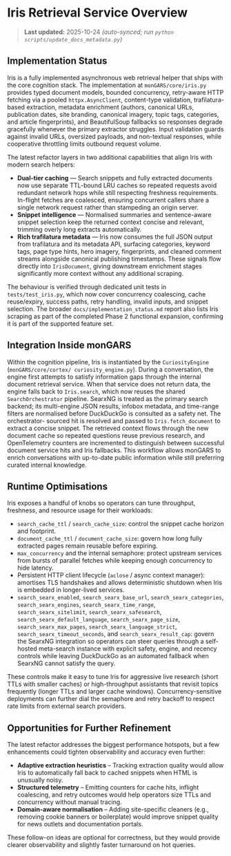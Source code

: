 # Iris Retrieval Service Overview

> **Last updated:** 2025-10-24 _(auto-synced; run `python scripts/update_docs_metadata.py`)_

## Implementation Status

Iris is a fully implemented asynchronous web retrieval helper that ships with the core cognition
stack. The implementation at `monGARS/core/iris.py` provides typed document models, bounded
concurrency, retry-aware HTTP fetching via a pooled `httpx.AsyncClient`, content-type validation,
trafilatura-based extraction, metadata enrichment (authors, canonical URLs, publication dates,
site branding, canonical imagery, topic tags, categories, and article fingerprints), and
BeautifulSoup fallbacks so responses degrade gracefully whenever the primary extractor struggles.
Input validation guards against invalid URLs, oversized payloads, and non-textual responses, while
cooperative throttling limits outbound request volume.

The latest refactor layers in two additional capabilities that align Iris with modern search
helpers:

- **Dual-tier caching** — Search snippets and fully extracted documents now use separate TTL-bound
  LRU caches so repeated requests avoid redundant network hops while still respecting freshness
  requirements. In-flight fetches are coalesced, ensuring concurrent callers share a single network
  request rather than stampeding an origin server.
- **Snippet intelligence** — Normalised summaries and sentence-aware snippet selection keep the
  returned context concise and relevant, trimming overly long extracts automatically.
- **Rich trafilatura metadata** — Iris now consumes the full JSON output from trafilatura and its
  metadata API, surfacing categories, keyword tags, page type hints, hero imagery, fingerprints, and
  cleaned comment streams alongside canonical publishing timestamps. These signals flow directly
  into `IrisDocument`, giving downstream enrichment stages significantly more context without any
  additional scraping.

The behaviour is verified through dedicated unit tests in `tests/test_iris.py`, which now cover
concurrency coalescing, cache reuse/expiry, success paths, retry handling, invalid inputs, and
snippet selection. The broader `docs/implementation_status.md` report also lists Iris scraping as
part of the completed Phase 2 functional expansion, confirming it is part of the supported feature
set.

## Integration Inside monGARS

Within the cognition pipeline, Iris is instantiated by the `CuriosityEngine` (`monGARS/core/cortex/
curiosity_engine.py`). During a conversation, the engine first attempts to satisfy information gaps
through the internal document retrieval service. When that service does not return data, the engine
falls back to `Iris.search`, which now reuses the shared `SearchOrchestrator` pipeline. SearxNG is
treated as the primary search backend; its multi-engine JSON results, infobox metadata, and
time-range filters are normalised before DuckDuckGo is consulted as a safety net. The orchestrator-
sourced hit is resolved and passed to `Iris.fetch_document` to extract a concise snippet. The
retrieved context flows through the new document cache so repeated questions reuse previous
research, and OpenTelemetry counters are incremented to distinguish between successful document
service hits and Iris fallbacks. This workflow allows monGARS to enrich conversations with
up-to-date public information while still preferring curated internal knowledge.

## Runtime Optimisations

Iris exposes a handful of knobs so operators can tune throughput, freshness, and resource usage for
their workloads:

- `search_cache_ttl` / `search_cache_size`: control the snippet cache horizon and footprint.
- `document_cache_ttl` / `document_cache_size`: govern how long fully extracted pages remain
  reusable before expiring.
- `max_concurrency` and the internal semaphore: protect upstream services from bursts of parallel
  fetches while keeping enough concurrency to hide latency.
- Persistent HTTP client lifecycle (`aclose` / async context manager): amortises TLS handshakes and
  allows deterministic shutdown when Iris is embedded in longer-lived services.
- `search_searx_enabled`, `search_searx_base_url`, `search_searx_categories`,
  `search_searx_engines`, `search_searx_time_range`, `search_searx_sitelimit`,
  `search_searx_safesearch`, `search_searx_default_language`, `search_searx_page_size`,
  `search_searx_max_pages`, `search_searx_language_strict`, `search_searx_timeout_seconds`, and
  `search_searx_result_cap`: govern the SearxNG integration so operators can steer queries through a
  self-hosted meta-search instance with explicit safety, engine, and recency controls while leaving
  DuckDuckGo as an automated fallback when SearxNG cannot satisfy the query.

These controls make it easy to tune Iris for aggressive live research (short TTLs with smaller
caches) or high-throughput assistants that revisit topics frequently (longer TTLs and larger cache
windows). Concurrency-sensitive deployments can further dial the semaphore and retry backoff to
respect rate limits from external search providers.

## Opportunities for Further Refinement

The latest refactor addresses the biggest performance hotspots, but a few enhancements could tighten
observability and accuracy even further:

- **Adaptive extraction heuristics** – Tracking extraction quality would allow Iris to automatically
  fall back to cached snippets when HTML is unusually noisy.
- **Structured telemetry** – Emitting counters for cache hits, inflight coalescing, and retry
  outcomes would help operators size TTLs and concurrency without manual tracing.
- **Domain-aware normalisation** – Adding site-specific cleaners (e.g., removing cookie banners or
  boilerplate) would improve snippet quality for news outlets and documentation portals.

These follow-on ideas are optional for correctness, but they would provide clearer observability and
slightly faster turnaround on hot queries.
